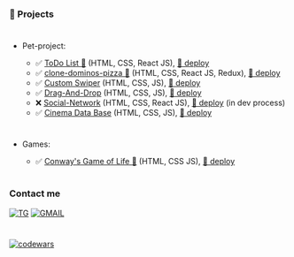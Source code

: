 ### 🚨 Projects

#

- Pet-project:

  - ✅ [ToDo List 🧾](https://github.com/viktor-drok/React-ToDo-List) (HTML, CSS, React JS), [📂 deploy](https://viktor-drok.github.io/React-ToDo-List/)
  - ✅ [clone-dominos-pizza 🧾](https://github.com/viktor-drok/clone-dominos-pizza) (HTML, CSS, React JS, Redux), [📂 deploy](https://viktor-drok.github.io/clone-dominos-pizza/)
  - ✅ [Custom Swiper](https://github.com/viktor-drok/hand-made-swiper) (HTML, CSS, JS), [📂 deploy](https://viktor-drok.github.io/hand-made-swiper/)
  - ✅ [Drag-And-Drop](https://github.com/viktor-drok/drag-and-drop) (HTML, CSS, JS), [📂 deploy](https://viktor-drok.github.io/drag-and-drop/)
  - ❌ [Social-Network](https://github.com/viktor-drok/React-Social-Network) (HTML, CSS, React JS), [📂 deploy](https://viktor-drok.github.io/React-Social-Network/) (in dev process)
  - ✅ [Cinema Data Base](https://github.com/viktor-drok/cinema-database) (HTML, CSS, JS), [📂 deploy](https://viktor-drok.github.io/cinema-database/)

#

- Games:

  - ✅ [Conway's Game of Life 🎲](https://github.com/viktor-drok/gol-rev2) (HTML, CSS JS), [📂 deploy](https://viktor-drok.github.io/gol-rev2/)

#

### Contact me

[![TG](https://img.shields.io/badge/-Telegram-0d1117?style=for-the-badge&logo=telegram)](https://t.me/viktor_drok) [![GMAIL](https://img.shields.io/badge/-Gmail-0d1117?style=for-the-badge&logo=gmail)](https://vityadrok@gmail.com) 
<!-- [![STEAM](https://img.shields.io/badge/-Steam-0d1117?style=for-the-badge&logo=steam)](https://steamcommunity.com/profiles/) -->
#

[![codewars](https://www.codewars.com/users/viktor-drok/badges/micro)](https://www.codewars.com/users/viktor-drok)
